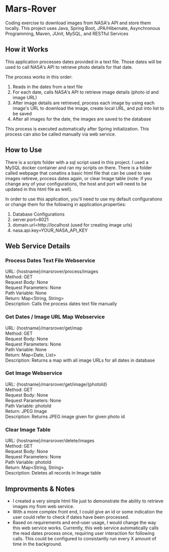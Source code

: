 # Mars-Rover
Coding exercise to download images from NASA's API and store them locally. This project uses Java, Spring Boot, JPA/Hibernate, Asynchronous Programming, Maven, JUnit, MySQL, and RESTful Services

## How it Works
This application processes dates provided in a text file. Those dates will be used to call NASA's API to retrieve photo details for that date.

The process works in this order: 

1) Reads in the dates from a text file
2) For each date, calls NASA's API to retrieve image details (photo id and image URL)
3) After image details are retrieved, process each image by using each image's URL to download the image, create local URL, and put into list to be saved
4) After all images for the date, the images are saved to the database

This process is executed automatically after Spring initialization. This process can also be called manually via web service.

## How to Use
There is a scripts folder with a sql script used in this project. I used a MySQL docker container and ran my scripts on there.
There is a folder called webpage that conatins a basic html file that can be used to see images retireve, process dates again, or clear Image table (note: if you change any of your configurations, the host and port will need to be updated in this html file as well).

In order to use this application, you'll need to use my default configurations or change them for the following in application.properties:
1) Database Configurations
2) server.port=8021
3) domain.url=http://localhost (used for creating image urls)
4) nasa.api.key=YOUR_NASA_API_KEY

## Web Service Details
### Process Dates Text File Webservice
URL: {hostname}/marsrover/process/images  
Method: GET  
Request Body: None  
Request Parameters: None  
Path Variable: None  
Return: Map<String, String>  
Description: Calls the process dates text file manually  

### Get Dates / Image URL Map Webservice
URL: {hostname}/marsrover/get/map   
Method: GET  
Request Body: None  
Request Parameters: None  
Path Variable: None  
Return: Map<Date, List<String>>  
Description: Returns a map with all image URLs for all dates in database  
  
### Get Image Webservice
URL: {hostname}/marsrover/get/image/{photoId}  
Method: GET  
Request Body: None  
Request Parameters: None  
Path Variable: photoId  
Return: JPEG Image  
Description: Returns JPEG image given for given photo id  

### Clear Image Table
URL: {hostname}/marsrover/delete/images  
Method: GET  
Request Body: None  
Request Parameters: None  
Path Variable: photoId  
Return: Map<String, String>  
Description: Deletes all records in Image table  

## Improvments & Notes
* I created a very simple html file just to demonstrate the ability to retrieve images my from web service.
* With a more complex front end, I could give an id or some indication the user could refer to check if dates have been processed.
* Based on requirements and end-user usage, I would change the way this web service works. Currently, this web service automatically calls the read dates process once, requiring user interaction for following calls. This could be configured to consistantly run every X amount of time in the background.
